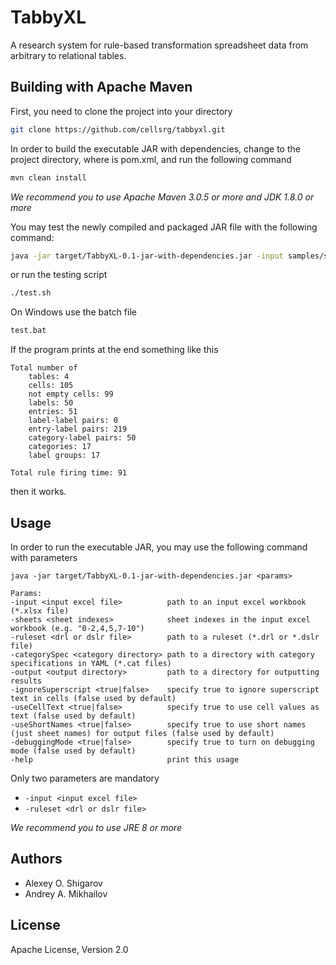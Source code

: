# TabbyXL
A research system for rule-based transformation spreadsheet data from arbitrary to relational tables.

## Building with Apache Maven

First, you need to clone the project into your directory
```bash
git clone https://github.com/cellsrg/tabbyxl.git
```

In order to build the executable JAR with dependencies, change to the project directory, where is pom.xml, and run the following command
```bash
mvn clean install
```
*We recommend you to use Apache Maven 3.0.5 or more and JDK 1.8.0 or more*

You may test the newly compiled and packaged JAR file with the following command:
```bash
java -jar target/TabbyXL-0.1-jar-with-dependencies.jar -input samples/sampl.xlsx -ruleset samples/sampl.dslr -output samples/results
```
or run the testing script
```bash
./test.sh
```
On Windows use the batch file
```bash
test.bat
```
If the program prints at the end something like this
```
Total number of
	tables: 4
	cells: 105
	not empty cells: 99
	labels: 50
	entries: 51
	label-label pairs: 0
	entry-label pairs: 219
	category-label pairs: 50
	categories: 17
	label groups: 17

Total rule firing time: 91
```
then it works.

## Usage
In order to run the executable JAR, you may use the following command with parameters  
```
java -jar target/TabbyXL-0.1-jar-with-dependencies.jar <params>

Params:
-input <input excel file>          path to an input excel workbook (*.xlsx file)
-sheets <sheet indexes>            sheet indexes in the input excel workbook (e.g. "0-2,4,5,7-10")
-ruleset <drl or dslr file>        path to a ruleset (*.drl or *.dslr file)
-categorySpec <category directory> path to a directory with category specifications in YAML (*.cat files)
-output <output directory>         path to a directory for outputting results
-ignoreSuperscript <true|false>    specify true to ignore superscript text in cells (false used by default)
-useCellText <true|false>          specify true to use cell values as text (false used by default)
-useShortNames <true|false>        specify true to use short names (just sheet names) for output files (false used by default)
-debuggingMode <true|false>        specify true to turn on debugging mode (false used by default)
-help                              print this usage
```

Only two parameters are mandatory
* `-input <input excel file>`
* `-ruleset <drl or dslr file>`

*We recommend you to use JRE 8 or more*

## Authors

* Alexey O. Shigarov
* Andrey A. Mikhailov

## License
Apache License, Version 2.0